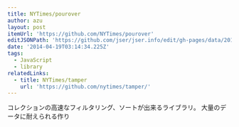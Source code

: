 ```yaml
---
title: NYTimes/pourover
author: azu
layout: post
itemUrl: 'https://github.com/NYTimes/pourover'
editJSONPath: 'https://github.com/jser/jser.info/edit/gh-pages/data/2014/04/index.json'
date: '2014-04-19T03:14:34.225Z'
tags:
  - JavaScript
  - library
relatedLinks:
  - title: NYTimes/tamper
    url: 'https://github.com/nytimes/tamper/'
---
```

コレクションの高速なフィルタリング、ソートが出来るライブラリ。
大量のデータに耐えられる作り
